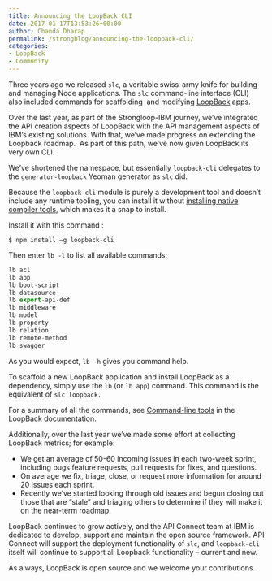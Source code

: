 ```yaml
---
title: Announcing the LoopBack CLI
date: 2017-01-17T13:53:26+00:00
author: Chanda Dharap
permalink: /strongblog/announcing-the-loopback-cli/
categories:
- LoopBack
- Community
---
```

Three years ago we released `slc`, a veritable swiss-army knife for building and managing Node applications. The `slc` command-line interface (CLI) also included commands for scaffolding  and modifying [LoopBack](http://loopback.io/) apps.

Over the last year, as part of the Strongloop-IBM journey, we’ve integrated the API creation aspects of LoopBack with the API management aspects of IBM’s existing solutions. With that, we’ve made progress on extending the Loopback roadmap.  As part of this path, we’ve now given LoopBack its very own CLI.

<!--more-->

We’ve shortened the namespace, but essentially `loopback-cli` delegates to the `generator-loopback` Yeoman generator as `slc` did.

Because the `loopback-cli` module is purely a development tool and doesn&#8217;t include any runtime tooling, you can install it without [installing native compiler tools](http://loopback.io/doc/en/lb2/Installing-compiler-tools.html), which makes it a snap to install.

Install it with this command :

```
$ npm install –g loopback-cli
```

Then enter `lb -l` to list all available commands:

```js
lb acl  
lb app   
lb boot-script   
lb datasource   
lb export-api-def   
lb middleware   
lb model   
lb property   
lb relation   
lb remote-method   
lb swagger
```

As you would expect, `lb -h` gives you command help.

To scaffold a new LoopBack application and install LoopBack as a dependency, simply use the `lb` (or `lb app`) command. This command is the equivalent of `slc loopback.`

For a summary of all the commands, see [Command-line tools](http://loopback.io/doc/en/lb3/Command-line-tools.html) in the LoopBack documentation.

Additionally, over the last year we’ve made some effort at collecting LoopBack metrics; for example:

  * We get an average of 50-60 incoming issues in each two-week sprint, including bugs feature requests, pull requests for fixes, and questions.
  * On average we fix, triage, close, or request more information for around 20 issues each sprint.
  * Recently we&#8217;ve started looking through old issues and begun closing out those that are &#8220;stale&#8221; and triaging others to determine if they will make it on the near-term roadmap.

LoopBack continues to grow actively, and the API Connect team at IBM is dedicated to develop, support and maintain the open source framework. API Connect will support the deployment functionality of `slc`, and `loopback-cli` itself will continue to support all Loopback functionality – current and new.

As always, LoopBack is open source and we welcome your contributions.
